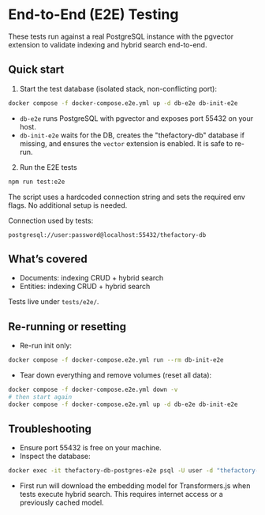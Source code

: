 # End-to-End (E2E) Testing

These tests run against a real PostgreSQL instance with the pgvector extension to validate indexing and hybrid search end-to-end.

## Quick start

1) Start the test database (isolated stack, non-conflicting port):

```bash
docker compose -f docker-compose.e2e.yml up -d db-e2e db-init-e2e
```

- `db-e2e` runs PostgreSQL with pgvector and exposes port 55432 on your host.
- `db-init-e2e` waits for the DB, creates the "thefactory-db" database if missing, and ensures the `vector` extension is enabled. It is safe to re-run.

2) Run the E2E tests

```bash
npm run test:e2e
```

The script uses a hardcoded connection string and sets the required env flags. No additional setup is needed.

Connection used by tests:

```
postgresql://user:password@localhost:55432/thefactory-db
```

## What’s covered

- Documents: indexing CRUD + hybrid search
- Entities: indexing CRUD + hybrid search

Tests live under `tests/e2e/`.

## Re-running or resetting

- Re-run init only:

```bash
docker compose -f docker-compose.e2e.yml run --rm db-init-e2e
```

- Tear down everything and remove volumes (reset all data):

```bash
docker compose -f docker-compose.e2e.yml down -v
# then start again
docker compose -f docker-compose.e2e.yml up -d db-e2e db-init-e2e
```

## Troubleshooting

- Ensure port 55432 is free on your machine.
- Inspect the database:

```bash
docker exec -it thefactory-db-postgres-e2e psql -U user -d "thefactory-db"
```

- First run will download the embedding model for Transformers.js when tests execute hybrid search. This requires internet access or a previously cached model.
